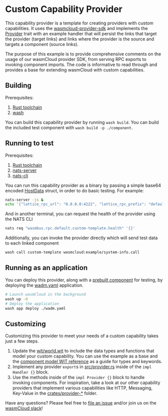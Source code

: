 # Custom Capability Provider

This capability provider is a template for creating providers with custom capabilities. It uses the [wasmcloud-provider-sdk](https://crates.io/crates/wasmcloud-provider-sdk) and implements the [Provider](https://docs.rs/wasmcloud-provider-sdk/0.5.0/wasmcloud_provider_sdk/trait.Provider.html) trait with an example handler that will persist the links that target the provider (target links) and links where the provider is the source and targets a component (source links).

The purpose of this example is to provide comprehensive comments on the usage of our wasmCloud provider SDK, from serving RPC exports to invoking component imports. The code is informative to read through and provides a base for extending wasmCloud with custom capabilities.

## Building

Prerequisites:

1. [Rust toolchain](https://www.rust-lang.org/tools/install)
1. [wash](https://wasmcloud.com/docs/installation)

You can build this capability provider by running `wash build`. You can build the included test component with `wash build -p ./component`.

## Running to test

Prerequisites:

1. [Rust toolchain](https://www.rust-lang.org/tools/install)
1. [nats-server](https://github.com/nats-io/nats-server)
1. [nats-cli](https://github.com/nats-io/natscli)

You can run this capability provider as a binary by passing a simple base64 encoded [HostData](https://docs.rs/wasmcloud-core/0.6.0/wasmcloud_core/host/struct.HostData.html) struct, in order to do basic testing. For example:

```bash
nats-server -js &
echo '{"lattice_rpc_url": "0.0.0.0:4222", "lattice_rpc_prefix": "default", "provider_key": "custom-template", "config": {"foo": "bar"}, "env_values": {}, "link_definitions": [], "otel_config": {"enable_observability": false}}' | base64 | cargo run
```

And in another terminal, you can request the health of the provider using the NATS CLI

```bash
nats req "wasmbus.rpc.default.custom-template.health" '{}'
```

Additionally, you can invoke the provider directly which will send test data to each linked component

```bash
wash call custom-template wasmcloud:example/system-info.call
```

## Running as an application

You can deploy this provider, along with a [prebuilt component](./component/) for testing, by deploying the [wadm.yaml](./wadm.yaml) application.

```bash
# Launch wasmCloud in the background
wash up -d
# Deploy the application
wash app deploy ./wadm.yaml
```

## Customizing

Customizing this provider to meet your needs of a custom capability takes just a few steps.

1. Update the [wit/world.wit](./wit/world.wit) to include the data types and functions that model your custom capability. You can use the example as a base and the [component model WIT reference](https://component-model.bytecodealliance.org/design/wit.html) as a guide for types and keywords.
1. Implement any provider `export`s in [src/provider.rs](./src/provider.rs) inside of the `impl Handler {}` block.
1. Use the methods inside of the `impl Provider {}` block to handle invoking components. For inspiration, take a look at our other capability providers that implement various capabilities like HTTP, Messaging, Key-Value in the [crates/provider-\*](../../../../crates/) folder.

Have any questions? Please feel free to [file an issue](https://github.com/wasmCloud/wasmCloud/issues/new/choose) and/or join us on the [wasmCloud slack](https://slack.wasmcloud.com)!
